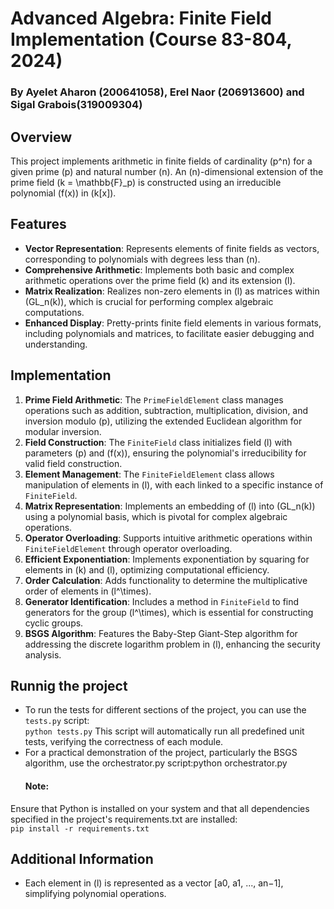#                                                     Advanced Algebra: Finite Field Implementation (Course 83-804, 2024)

 ###                                              By Ayelet Aharon (200641058), Erel Naor (206913600) and Sigal Grabois(319009304)

## Overview
This project implements arithmetic in finite fields of cardinality \(p^n\) for a given prime \(p\) and natural number \(n\). An \(n\)-dimensional extension of the prime field \(k = \mathbb{F}_p\) is constructed using an irreducible polynomial \(f(x)\) in \(k[x]\).

## Features
- **Vector Representation**: Represents elements of finite fields as vectors, corresponding to polynomials with degrees less than \(n\).
- **Comprehensive Arithmetic**: Implements both basic and complex arithmetic operations over the prime field \(k\) and its extension \(l\).
- **Matrix Realization**: Realizes non-zero elements in \(l\) as matrices within \(GL_n(k)\), which is crucial for performing complex algebraic computations.
- **Enhanced Display**: Pretty-prints finite field elements in various formats, including polynomials and matrices, to facilitate easier debugging and understanding.

## Implementation
1. **Prime Field Arithmetic**: The `PrimeFieldElement` class manages operations such as addition, subtraction, multiplication, division, and inversion modulo \(p\), utilizing the extended Euclidean algorithm for modular inversion.
2. **Field Construction**: The `FiniteField` class initializes field \(l\) with parameters \(p\) and \(f(x)\), ensuring the polynomial's irreducibility for valid field construction.
3. **Element Management**: The `FiniteFieldElement` class allows manipulation of elements in \(l\), with each linked to a specific instance of `FiniteField`.
4. **Matrix Representation**: Implements an embedding of \(l\) into \(GL_n(k)\) using a polynomial basis, which is pivotal for complex algebraic operations.
5. **Operator Overloading**: Supports intuitive arithmetic operations within `FiniteFieldElement` through operator overloading.
6. **Efficient Exponentiation**: Implements exponentiation by squaring for elements in \(k\) and \(l\), optimizing computational efficiency.
7. **Order Calculation**: Adds functionality to determine the multiplicative order of elements in \(l^\times\).
8. **Generator Identification**: Includes a method in `FiniteField` to find generators for the group \(l^\times\), which is essential for constructing cyclic groups.
9. **BSGS Algorithm**: Features the Baby-Step Giant-Step algorithm for addressing the discrete logarithm problem in \(l\), enhancing the security analysis.

## Runnig the project
* To run the tests for different sections of the project, you can use the `tests.py` script: <br>
`python tests.py`
This script will automatically run all predefined unit tests, verifying the correctness of each module.
* For a practical demonstration of the project, particularly the BSGS algorithm, use the orchestrator.py script:python orchestrator.py
  #### Note:
Ensure that Python is installed on your system and that all dependencies specified in the project's requirements.txt are installed: <br>
`pip install -r requirements.txt`



## Additional Information
- Each element in \(l\) is represented as a vector [a0, a1, ..., an−1], simplifying polynomial operations.

